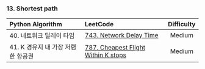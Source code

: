 ### 13. Shortest path

| Python Algorithm | LeetCode | Difficulty |
| :--- | :--- | :---: |
| 40. 네트워크 딜레이 타임 | [743. Network Delay Time](https://leetcode.com/problems/network-delay-time/) | Medium |
| 41. K 경유지 내 가장 저렴한 항공권 | [787. Cheapest Flight Within K stops](https://leetcode.com/problems/cheapest-flights-within-k-stops/) | Medium |